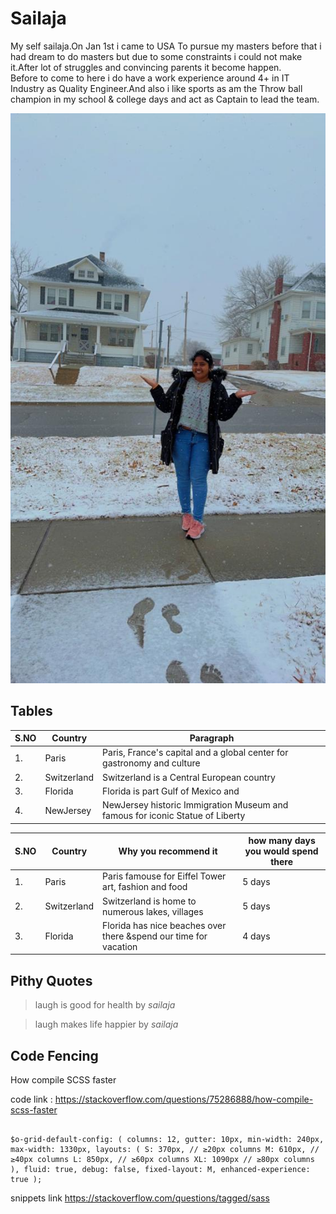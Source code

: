 # Sailaja
My self sailaja.On Jan 1st i came to USA To pursue my masters before that i had dream to do masters but due to some constraints i could not make it.After lot of struggles and convincing parents it become happen.<br>
Before to come to here i do have a work experience around 4+ in IT Industry as Quality Engineer.And also i like sports as am the Throw ball champion in my school & college days and act as Captain to lead the team.


![sailaja](https://github.com/sailajalakkakula/assignment2-lakkakula/blob/main/Sailaja.jpeg)


Tables                   
---------------------

|S.NO| Country    | Paragraph            |
|----|---------   |--------------------  |
| 1. |Paris       |Paris, France's capital and a global center for gastronomy and culture|
| 2. |Switzerland |Switzerland is a Central European country|
| 3. |Florida     |Florida is part Gulf of Mexico and|
| 4. |NewJersey   |NewJersey historic Immigration Museum and famous for iconic Statue of Liberty|


|S.NO| Country    | Why you recommend it |how many days you would spend there|
|----|---------   |--------------------  |--------------------------------------------------------------------|
| 1. |Paris       |Paris famouse for Eiffel Tower art, fashion and food  | 5  days                             |
| 2. |Switzerland |Switzerland is home to numerous lakes, villages       | 5 days                             |
| 3. |Florida     |Florida has nice beaches over there &spend our time for vacation|4 days                    |

Pithy Quotes                   
---------------------
> laugh is good for health by *sailaja*

>  laugh makes life happier by *sailaja*

Code Fencing                   
---------------------

How compile SCSS faster

code link : https://stackoverflow.com/questions/75286888/how-compile-scss-faster

```

$o-grid-default-config: ( columns: 12, gutter: 10px, min-width: 240px, max-width: 1330px, layouts: ( S: 370px, // ≥20px columns M: 610px, // ≥40px columns L: 850px, // ≥60px columns XL: 1090px // ≥80px columns ), fluid: true, debug: false, fixed-layout: M, enhanced-experience: true );

```


 snippets link https://stackoverflow.com/questions/tagged/sass